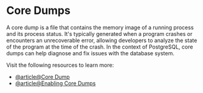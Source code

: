 # Core Dumps

A core dump is a file that contains the memory image of a running process and its process status. It's typically generated when a program crashes or encounters an unrecoverable error, allowing developers to analyze the state of the program at the time of the crash. In the context of PostgreSQL, core dumps can help diagnose and fix issues with the database system.

Visit the following resources to learn more:

- [@article@Core Dump](https://wiki.archlinux.org/title/Core_dump)
- [@article@Enabling Core Dumps](https://wiki.postgresql.org/wiki/Getting_a_stack_trace_of_a_running_PostgreSQL_backend_on_Linux/BSD#Enabling_core_dumps)